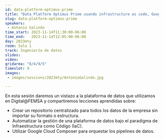 ```yaml
---
id: data-platform-optimus-prime
title: "Data Platform Optimus Prime usando infrastructure as code, Google Cloud Composer, BigQuery y DataFlow (GCP)"
slug: data-platform-optimus-prime
speakers:
 - Antonio Galindo
time_start: 2023-11-14T11:30:00-06:00
time_end:   2023-11-14T12:05:00-06:00
day: 2023mty
room: Sala 1 
track: Ingeniería de datos
slides: 
video: 
gridarea: "8/4/9/5"
timeslot: 9
images:
 - images/sessions/2023mty/AntonioGalindo.jpg

---
```


En esta sesión daremos un vistazo a la plataforma de datos que utilizamos en Digital@FEMSA y compartiremos lecciones aprendidas sobre: 
* Crear un repositorio centralizado para todos los datos de la empresa sin importar su formato o estructura. 
* Automatizar la gestión de una plataforma de datos bajo el paradigma de Infraestructura como Código (IaC).
* Utilizar Google Cloud Composer para orquestar los pipelines de datos.



